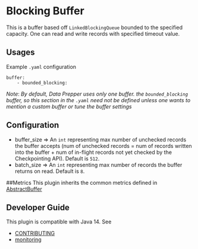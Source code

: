 # Blocking Buffer

This is a buffer based off `LinkedBlockingQueue` bounded to the specified capacity. One can read and write records with specified timeout value.

## Usages
Example `.yaml` configuration
```
buffer:
    - bounded_blocking:
```
*Note*: *By default, Data Prepper uses only one buffer. the `bounded_blocking` buffer, so this section in the `.yaml` need not be defined unless one wants to mention a custom buffer or tune the buffer settings* 

## Configuration
- buffer_size => An `int` representing max number of unchecked records the buffer accepts (num of unchecked records = num of records written into the buffer + num of in-flight records not yet checked by the Checkpointing API). Default is `512`.
- batch_size => An `int` representing max number of records the buffer returns on read. Default is `8`.

##Metrics
This plugin inherits the common metrics defined in [AbstractBuffer](https://github.com/opendistro-for-elasticsearch/data-prepper/blob/main/data-prepper-api/src/main/java/com/amazon/dataprepper/model/buffer/AbstractBuffer.java)

## Developer Guide
This plugin is compatible with Java 14. See 
- [CONTRIBUTING](https://github.com/opendistro-for-elasticsearch/data-prepper/blob/main/CONTRIBUTING.md) 
- [monitoring](https://github.com/opendistro-for-elasticsearch/data-prepper/blob/main/docs/readme/monitoring.md)